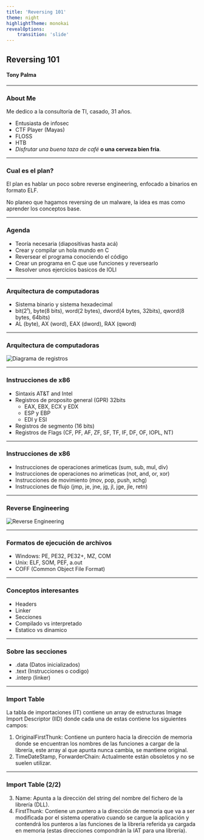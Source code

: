 ```yaml
---
title: 'Reversing 101'
theme: night
highlightTheme: monokai
revealOptions:
    transition: 'slide'
---
```

## Reversing 101
#### Tony Palma
---


<!-- .slide: style="text-align: left;"> -->
### About Me

Me dedico a la consultoría de TI, casado, 31 años.

- Entusiasta de infosec
- CTF Player (Mayas)
- FLOSS
- HTB
- *Disfrutar una buena taza de café* **o una cerveza bien fria**.

---


<!-- .slide: style="text-align: left;"> -->
### Cual es el plan?

El plan es hablar un poco sobre reverse engineering, enfocado a binarios en formato ELF.

No planeo que hagamos reversing de un malware, la idea es mas como aprender los conceptos base.

---


<!-- .slide: style="text-align: left;"> -->
### Agenda

* Teoría necesaria (diapositivas hasta acá)
* Crear y compilar un hola mundo en C
* Reversear el programa conociendo el código
* Crear un programa en C que use funciones y reversearlo
* Resolver unos ejercicios basicos de IOLI

---


<!-- .slide: style="text-align: left;"> -->
### Arquitectura de computadoras

* Sistema binario y sistema hexadecimal
* bit(2¹), byte(8 bits), word(2 bytes), dword(4 bytes, 32bits), qword(8 bytes, 64bits)
* AL (byte), AX (word), EAX (dword), RAX (qword)


---


### Arquitectura de computadoras
![Diagrama de registros](/img/arq_x86.png)

---


<!-- .slide: style="text-align: left;"> -->
### Instrucciones de x86
* Sintaxis AT&T and Intel
* Registros de proposito general (GPR) 32bits
  - EAX, EBX, ECX y EDX
  - ESP y EBP
  - EDI y ESI
* Registros de segmento (16 bits)
* Registros de Flags (CF, PF, AF, ZF, SF, TF, IF, DF, OF, IOPL, NT)

---


<!-- .slide: style="text-align: left;"> -->
### Instrucciones de x86
* Instrucciones de operaciones arimeticas (sum, sub, mul, div)
* Instrucciones de operaciones no arimeticas (not, and, or, xor) 
* Instrucciones de movimiento (mov, pop, push, xchg)
* Instrucciones de flujo (jmp, je, jne, jg, jl, jge, jle, retn)

---


### Reverse Engineering
![Reverse Engineering](/img/Reverse_Engineering.gif)

---


<!-- .slide: style="text-align: left;"> -->
### Formatos de ejecución de archivos
* Windows: PE, PE32, PE32+, MZ, COM
* Unix: ELF, SOM, PEF, a.out
* COFF (Common Object File Format)

---


<!-- .slide: style="text-align: left;"> -->
### Conceptos interesantes
* Headers
* Linker
* Secciones
* Compilado vs interpretado
* Estatico vs dinamico

---


<!-- .slide: style="text-align: left;"> -->
### Sobre las secciones
* .data (Datos inicializados)
* .text (Instrucciones o codigo)
* .interp (linker)

---


<!-- .slide: style="text-align: left;"> -->
### Import Table
La tabla de importaciones (IT) contiene un array de estructuras Image
Import Descriptor (IID) donde cada una de estas contiene los siguientes
campos:

1. OriginalFirstThunk: Contiene un puntero hacia la dirección de memoria donde se encuentran los nombres de las funciones a cargar de la librerı́a, este array al que apunta nunca cambia, se mantiene original.
2. TimeDateStamp, ForwarderChain: Actualmente están obsoletos y no se suelen utilizar.

---


<!-- .slide: style="text-align: left;"> -->
### Import Table (2/2)

3. Name: Apunta a la dirección del string del nombre del fichero de la librerı́a (DLL).
4. FirstThunk: Contiene un puntero a la dirección de memoria que va a ser modificada por el sistema operativo cuando se cargue la aplicación y contendrá los punteros a las funciones de la librerı́a referida ya cargada en memoria (estas direcciones compondrán la IAT para una librerı́a).

